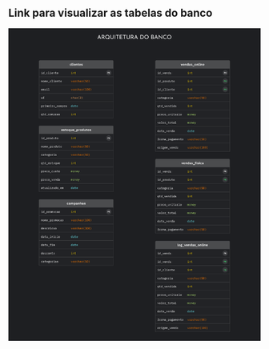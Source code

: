 ## Link para visualizar as tabelas do banco
![Nextplay_db](https://github.com/DanielBorbafs/data-science-study/blob/main/notebooks/Nextplay-ecommerce/imgs/databaseNextplay.png)